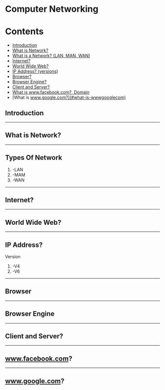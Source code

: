 # Computer Networking
# Contents
- [Introduction](#introduction)
- [What is Network?](#what-is-network)
- [What is a Network? (LAN, MAN, WAN)](#what-is-a-network-lan-man-wan)
- [Internet?](#internet)
- [World Wide Web?](#world-wide-web)
- [IP Address? (versions)](#ip-address-versions)
- [Browser?](#browser)
- [Browser Engine?](#browser-engine)
- [Client and Server?](#client-and-server)
- [What is www.facebook.com?, Domain](#what-is-wwwfacebookcom-domain)
- [What is www.google.com?](#what-is-wwwgooglecom)
  

## Introduction


-----
## What is Network?


----
## Types Of Network

1. -LAN
2. -MAM
3. -WAN


----
## Internet?


----
## World Wide Web?

-----
## IP Address?

Version
1. -V4
2. -V6


----

## Browser

----

## Browser Engine 



----

## Client and Server?

-----

## www.facebook.com?

------

## www.google.com? 





